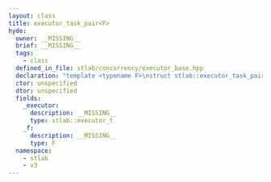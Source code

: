 ```yaml
---
layout: class
title: executor_task_pair<F>
hyde:
  owner: __MISSING__
  brief: __MISSING__
  tags:
    - class
  defined_in_file: stlab/concurrency/executor_base.hpp
  declaration: "template <typename F>\nstruct stlab::executor_task_pair;"
  ctor: unspecified
  dtor: unspecified
  fields:
    _executor:
      description: __MISSING__
      type: stlab::executor_t
    _f:
      description: __MISSING__
      type: F
  namespace:
    - stlab
    - v3
---
```

